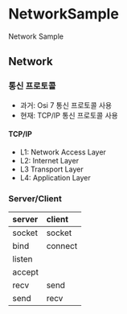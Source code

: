 # NetworkSample
 Network Sample

## Network
### 통신 프로토콜
- 과거: Osi 7  통신 프로토콜 사용
- 현재: TCP/IP 통신 프로토콜 사용

#### TCP/IP
- L1: Network Access Layer
- L2: Internet Layer
- L3 Transport Layer
- L4: Application Layer

### Server/Client
|server|client|
|:-----|:-----|
|socket| socket|
|bind|connect|
|listen||
|accept||
|recv|send|
|send|recv|
